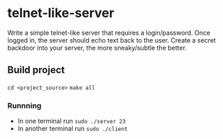 # telnet-like-server
Write a simple telnet-like server that requires a login/password. Once logged in, the server should echo text back to the user. Create a secret backdoor into your server, the more sneaky/subtle the better.

## Build project
```cd <project_source>```
```make all```

### Runnning
- In one terminal run ```sudo ./server 23```
- In another terminal run ```sudo ./client```

